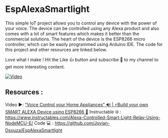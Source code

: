 ﻿# EspAlexaSmartlight

This simple IoT project allows you to control any device with the power of your voice. The device can be controlled using any Alexa product and also comes with a lot of smart features which makes it better than the commercial solutions. The heart of the device is the ESP8266 micro controller, which can be easily programmed using Arduino IDE. The code for this project and other resources are linked below.

Love what I make ! Hit the Like 👍 button and subscribe 💓 to my channel to get more interesting content.

[![Video](https://img.youtube.com/vi/McTZNUwFSv8/0.jpg)](https://youtu.be/McTZNUwFSv8)

## Resources :

Video ▶️: [“Voice Control your Home Appliances” 🔊 | ⚡Build your own SMART ALEXA Device using ESP8266 🤖](https://youtu.be/McTZNUwFSv8)
Instructable 🌐 : https://www.instructables.com/Alexa-Controlled-Smart-Light-Relay-Using-NodeMCU-E/
Code 💻 : https://github.com/Jovian-Dsouza/EspAlexaSmartlight
